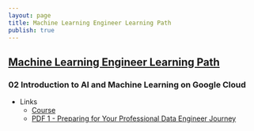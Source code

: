 ```yaml
---
layout: page
title: Machine Learning Engineer Learning Path
publish: true
---
```


## [Machine Learning Engineer Learning Path](https://www.cloudskillsboost.google/paths/17)

### 02 Introduction to AI and Machine Learning on Google Cloud
 
- Links
  - [Course](https://www.cloudskillsboost.google/paths/17/course_templates/593)
  - [PDF 1 - Preparing for Your Professional Data Engineer Journey](pdf/gcp-pmle-02-1.pdf)